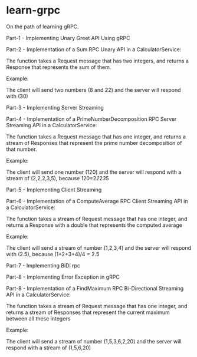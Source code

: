 # learn-grpc
On the path of learning gRPC.

Part-1 - Implementing Unary Greet API Using gRPC

Part-2 - Implementation of  a Sum RPC Unary API in a CalculatorService:

The function takes a Request message that has two integers, and returns a Response that represents the sum of them.

Example:

The client will send two numbers (8 and 22) and the server will respond with (30)

Part-3 - Implementing Server Streaming

Part-4 - Implementation of a  PrimeNumberDecomposition RPC Server Streaming API in a CalculatorService:

The function takes a Request message that has one integer, and returns a stream of Responses that represent the prime number decomposition of that number.

Example:

The client will send one number (120) and the server will respond with a stream of (2,2,2,3,5), because 120=2*2*2*3*5

Part-5 - Implementing Client Streaming

Part-6 - Implementation of a ComputeAverage RPC Client Streaming API in a CalculatorService:

The function takes a stream of Request message that has one integer, and returns a Response with a double that represents the computed average

Example:

The client will send a stream of number (1,2,3,4) and the server will respond with (2.5), because (1+2+3+4)/4 = 2.5 

Part-7 - Implementing BiDi rpc 

Part-8 - Implementing Error Exception in gRPC

Part-8 - Implementation of  a FindMaximum RPC Bi-Directional Streaming API in a CalculatorService:

The function takes a stream of Request message that has one integer, and returns a stream of Responses that represent the current maximum between all these integers

Example:

The client will send a stream of number (1,5,3,6,2,20) and the server will respond with a stream of (1,5,6,20)
